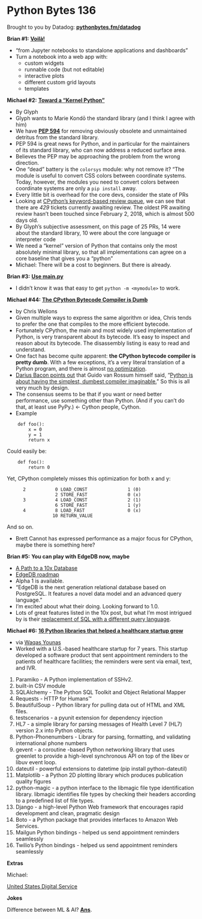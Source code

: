 # Python Bytes 136
Brought to you by Datadog: [**pythonbytes.fm/datadog**](https://pythonbytes.fm/datadog)

**Brian #1:**  [**Voilà!**](https://blog.jupyter.org/and-voil%C3%A0-f6a2c08a4a93)

- “from Jupyter notebooks to standalone applications and dashboards”
- Turn a notebook into a web app with:
	- custom widgets
	- runnable code (but not editable)
	- interactive plots
	- different custom grid layouts
	- templates

**Michael #2:** [**Toward a “Kernel Python”**](https://glyph.twistedmatrix.com/2019/06/kernel-python.html)

- By Glyph
- Glyph wants to Marie Kondō the standard library (and I think I agree with him)
- We have [**PEP 594**](https://www.python.org/dev/peps/pep-0594/) for removing obviously obsolete and unmaintained detritus from the standard library.
- PEP 594 is great news for Python, and in particular for the maintainers of its standard library, who can now address a reduced surface area.
- Believes the PEP may be approaching the problem from the wrong direction.
- One “dead” battery is the `colorsys` module: why not remove it? “The module is useful to convert CSS colors between coordinate systems. Today, however, the modules you need to convert colors between coordinate systems are only a `pip install` away.
- Every little bit is overhead for the core devs, consider the state of PRs
- Looking at [CPython’s keyword-based review queue](https://github.com/python/cpython/pulls?q=is%3Apr+is%3Aopen+label%3A%22awaiting+review%22+sort%3Aupdated-asc), we can see that there are *429* tickets currently awaiting review. The oldest PR awaiting review hasn’t been touched since February 2, 2018, which is almost 500 days old.
- By Glyph’s subjective assessment, on this page of 25 PRs, 14 were about the standard library, 10 were about the core language or interpreter code
- We need a “kernel” version of Python that contains only the most absolutely minimal library, so that all implementations can agree on a core baseline that gives you a “python”
- Michael: There will be a cost to beginners. But there is already.

**Brian #3:**  [**Use __main__.py**](https://shaneoneill.io/2019/06/12/use-__main__-py/)

- I didn’t know it was that easy to get `python -m <mymodule>`  to work.

**Michael #44:**  [**The CPython Bytecode Compiler is Dumb**](https://nullprogram.com/blog/2019/02/24/)

- by Chris Wellons
- Given multiple ways to express the same algorithm or idea, Chris tends to prefer the one that compiles to the more efficient bytecode.
- Fortunately CPython, the main and most widely used implementation of Python, is very transparent about its bytecode. It’s easy to inspect and reason about its bytecode. The disassembly listing is easy to read and understand.
- One fact has become quite apparent: **the CPython bytecode compiler is pretty dumb**. With a few exceptions, it’s a very literal translation of a Python program, and there is almost [no optimization](https://legacy.python.org/workshops/1998-11/proceedings/papers/montanaro/montanaro.html).
- [Darius Bacon points out](https://codewords.recurse.com/issues/seven/dragon-taming-with-tailbiter-a-bytecode-compiler) that Guido van Rossum himself said, “[Python is about having the simplest, dumbest compiler imaginable.](https://books.google.com/books?id=bIxWAgAAQBAJ&pg=PA26&lpg=PA26&dq=%22Python+is+about+having+the+simplest,+dumbest+compiler+imaginable.%22&source=bl&ots=2OfDoWX321&sig=ACfU3U32jKZBE3VkJ0gvkKbxRRgD0bnoRg&hl=en&sa=X&ved=2ahUKEwjZ1quO89bgAhWpm-AKHfckAxUQ6AEwAHoECAkQAQ#v=onepage&q=%22Python%20is%20about%20having%20the%20simplest%2C%20dumbest%20compiler%20imaginable.%22&f=false)” So this is all very much by design.
- The consensus seems to be that if you want or need better performance, use something other than Python. (And if you can’t do that, at least use PyPy.) ← Cython people, Cython.
- Example

```
    def foo():
        x = 0
        y = 1
        return x
```

Could easily be:

```
    def foo():
        return 0
```

Yet, CPython completely misses this optimization for both x and y:

```
      2           0 LOAD_CONST               1 (0)
                  2 STORE_FAST               0 (x)
      3           4 LOAD_CONST               2 (1)
                  6 STORE_FAST               1 (y)
      4           8 LOAD_FAST                0 (x)
                 10 RETURN_VALUE
```

And so on.

- Brett Cannot has expressed performance as a major focus for CPython, maybe there is something here?

**Brian #5:** **You can play with EdgeDB now, maybe**

- [A Path to a 10x Database](https://edgedb.com/blog/a-path-to-a-10x-database/)
- [EdgeDB roadmap](https://edgedb.com/roadmap/)
- Alpha 1 is available. 
- “EdgeDB is the next generation relational database based on PostgreSQL. It features a novel data model and an advanced query language.”
- I’m excited about what their doing. Looking forward to 1.0.
- Lots of great features listed in the 10x post, but what I’m most intrigued by is their [replacement of SQL with a different query language](https://edgedb.com/blog/we-can-do-better-than-sql/).

**Michael #6:** [**16 Python libraries that helped a healthcare startup grow**](https://www.pythontraininghq.com/2019/05/16-python-libraries-that-helped-a-healthcare-startup-grow/)

- via [Waqas Younas](https://www.pythontraininghq.com/author/waqas/)
- Worked with a U.S.-based healthcare startup for 7 years. This startup developed a software product that sent appointment reminders to the patients of healthcare facilities; the reminders were sent via email, text, and IVR.
    
1. Paramiko - A Python implementation of SSHv2.
2. built-in CSV module
3. SQLAlchemy - The Python SQL Toolkit and Object Relational Mapper
4. Requests - HTTP for Humans™
5. BeautifulSoup - Python library for pulling data out of HTML and XML files.
6. testscenarios - a pyunit extension for dependency injection
7. HL7 - a simple library for parsing messages of Health Level 7 (HL7) version 2.x into Python objects. 
8. Python-Phonenumbers - Library for parsing, formatting, and validating international phone numbers
9. gevent - a coroutine -based Python networking library that uses greenlet to provide a high-level synchronous API on top of the libev or libuv event loop.
10. dateutil - powerful extensions to datetime (pip install python-dateutil)
11. Matplotlib - a Python 2D plotting library which produces publication quality figures
12. python-magic - a python interface to the libmagic file type identification library. libmagic identifies file types by checking their headers according to a predefined list of file types.
13. Django - a high-level Python Web framework that encourages rapid development and clean, pragmatic design
14. Boto - a Python package that provides interfaces to Amazon Web Services.
15. Mailgun Python bindings - helped us send appointment reminders seamlessly
16. Twilio’s Python bindings - helped us send appointment reminders seamlessly

**Extras**

Michael:

[United States Digital Service](https://www.usds.gov/)

**Jokes** 

Difference between ML & AI? [**Ans**](https://twitter.com/iliandili/status/1135079242130214912).
